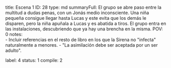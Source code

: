 title:          Escena 1
ID:             28
type:           md
summaryFull:    El grupo se abre paso entre la multitud a dudas penas, con un Jonás medio inconsciente. Una niña pequeña consigue llegar hasta Lucas y este evita que los demás le disparen, pero la niña apuñala a Lucas y es abatida a tiros. El grupo entra en las instalaciones, descubriendo que ya hay una brencha en la misma.
POV:            0
notes:          
                - Incluir referencias en el resto de libro en los que la Sirena no "infecta" naturalmente a menores.
                - "La asimilación debe ser aceptada por un ser adulto".
                
                
label:          4
status:         1
compile:        2



